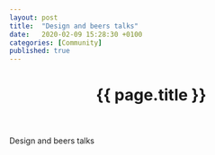 ```yaml
---
layout: post
title:  "Design and beers talks"
date:   2020-02-09 15:28:30 +0100
categories: [Community]
published: true
---
```


<header>
    <h1>{{ page.title }}</h1>
</header>

Design and beers talks